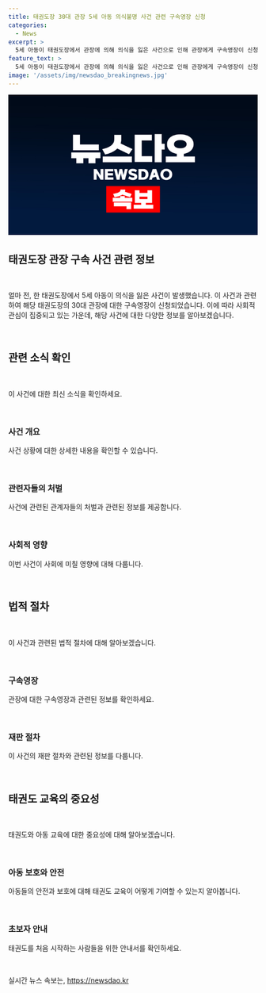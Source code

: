 ```yaml
---
title: 태권도장 30대 관장 5세 아동 의식불명 사건 관련 구속영장 신청
categories:
  - News
excerpt: >
  5세 아동이 태권도장에서 관장에 의해 의식을 잃은 사건으로 인해 관장에게 구속영장이 신청되었다. 사회적 관심이 집중되는 이 사안에 대한 개발 상황을 취재 중이며, 빠른 업데이트를 약속드립니다.
feature_text: >
  5세 아동이 태권도장에서 관장에 의해 의식을 잃은 사건으로 인해 관장에게 구속영장이 신청되었다. 사회적 관심이 집중되는 이 사안에 대한 개발 상황을 취재 중이며, 빠른 업데이트를 약속드립니다.
image: '/assets/img/newsdao_breakingnews.jpg'
---
```


<p><img src="/assets/img/newsdao_breakingnews.jpg" alt="implanttips 속보" /></p>

<h2>태권도장 관장 구속 사건 관련 정보</h2>

<p data-ke-size="size16">&nbsp;</p>

<p>얼마 전, 한 태권도장에서 5세 아동이 의식을 잃은 사건이 발생했습니다. 이 사건과 관련하여 해당 태권도장의 30대 관장에 대한 구속영장이 신청되었습니다. 이에 따라 사회적 관심이 집중되고 있는 가운데, 해당 사건에 대한 다양한 정보를 알아보겠습니다.</p>

<p data-ke-size="size16">&nbsp;</p>

<h2 data-ke-size="size26">관련 소식 확인</h2>

<p data-ke-size="size16">&nbsp;</p>

<p>이 사건에 대한 최신 소식을 확인하세요.</p>

<p data-ke-size="size16">&nbsp;</p>

<h3>사건 개요</h3>

<p data-ke-size="size16">사건 상황에 대한 상세한 내용을 확인할 수 있습니다.</p>

<p data-ke-size="size16">&nbsp;</p>

<h3>관련자들의 처벌</h3>

<p data-ke-size="size16">사건에 관련된 관계자들의 처벌과 관련된 정보를 제공합니다.</p>

<p data-ke-size="size16">&nbsp;</p>

<h3>사회적 영향</h3>

<p data-ke-size="size16">이번 사건이 사회에 미칠 영향에 대해 다룹니다.</p>

<p data-ke-size="size16">&nbsp;</p>

<h2 data-ke-size="size26">법적 절차</h2>

<p data-ke-size="size16">&nbsp;</p>

<p>이 사건과 관련된 법적 절차에 대해 알아보겠습니다.</p>

<p data-ke-size="size16">&nbsp;</p>

<h3>구속영장</h3>

<p data-ke-size="size16">관장에 대한 구속영장과 관련된 정보를 확인하세요.</p>

<p data-ke-size="size16">&nbsp;</p>

<h3>재판 절차</h3>

<p data-ke-size="size16">이 사건의 재판 절차와 관련된 정보를 다룹니다.</p>

<p data-ke-size="size16">&nbsp;</p>

<h2 data-ke-size="size26">태권도 교육의 중요성</h2>

<p data-ke-size="size16">&nbsp;</p>

<p>태권도와 아동 교육에 대한 중요성에 대해 알아보겠습니다.</p>

<p data-ke-size="size16">&nbsp;</p>

<h3>아동 보호와 안전</h3>

<p data-ke-size="size16">아동들의 안전과 보호에 대해 태권도 교육이 어떻게 기여할 수 있는지 알아봅니다.</p>

<p data-ke-size="size16">&nbsp;</p>

<h3>초보자 안내</h3>

<p data-ke-size="size16">태권도를 처음 시작하는 사람들을 위한 안내서를 확인하세요.</p>

<p data-ke-size="size16">&nbsp;</p>
실시간 뉴스 속보는, <a href="https://newsdao.kr" rel="dofollow">https://newsdao.kr</a>


